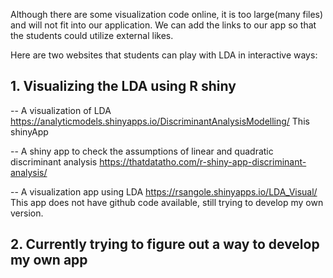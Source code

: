 Although there are some visualization code online, it is too large(many files) and will not fit into our application. We can add the links to our app so that the students could utilize external likes.

Here are two websites that students can play with LDA in interactive ways:

## 1. Visualizing the LDA using R shiny 

-- A visualization of LDA 
https://analyticmodels.shinyapps.io/DiscriminantAnalysisModelling/
This shinyApp 

-- A shiny app to check the assumptions of linear and quadratic discriminant analysis 
https://thatdatatho.com/r-shiny-app-discriminant-analysis/

-- A visualization app using LDA
https://rsangole.shinyapps.io/LDA_Visual/
This app does not have github code available, still trying to develop my own version.

## 2. Currently trying to figure out a way to develop my own app








